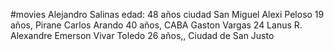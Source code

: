 #movies 
Alejandro Salinas edad: 48 años ciudad San Miguel
Alexi Peloso 19 años, Pirane
Carlos Arando 40 años, CABA
Gaston Vargas 24 Lanus
R. Alexandre Emerson Vivar Toledo 26 años,, Ciudad de San Justo
